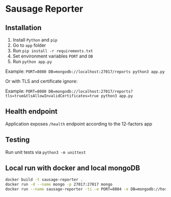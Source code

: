 # Sausage Reporter

## Installation

1. Install `Python` and `pip`
2. Go to `app` folder
3. Run `pip install -r requirements.txt`
4. Set environment variables `PORT` and `DB`
5. Run `python app.py`

Example: `PORT=8080 DB=mongodb://localhost:27017/reports python3 app.py`

Or with TLS and certificate ignore:

Example: `PORT=8080 DB=mongodb://localhost:27017/reports?tls=true&tlsAllowInvalidCertificates=true python3 app.py`

## Health endpoint

Application exposes `/health` endpoint according to the 12-factors app

## Testing

Run unit tests via `python3 -m unittest`

## Local run with docker and local mongoDB

```bash
docker build -t sausage-reporter .
docker run -d --name mongo -p 27017:27017 mongo
docker run --name sausage-reporter -ti -e PORT=8084 -e DB=mongodb://host.docker.internal:27017/reports -p 8084:8084 sausage-reporter
```

